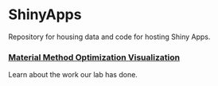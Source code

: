 # ShinyApps
Repository for housing data and code for hosting Shiny Apps. 

### [Material Method Optimization Visualization](https://github.com/bji219/ShinyApps/tree/main/MtlOpt/Description.md)
Learn about the work our lab has done. 
